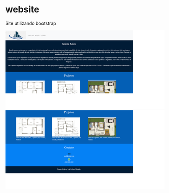 # website
Site utilizando bootstrap

![Screenshot](https://github.com/beto-machado/website/blob/master/img/fotosite.png)
![Screenshot](https://github.com/beto-machado/website/blob/master/img/fotosite1.png)

